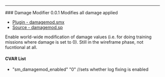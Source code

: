 ---
<a name='damagemod'>### Damage Modifier 0.0.1</a>
Modifies all damage applied

 * [Plugin - damagemod.smx](plugins/damagemod.smx?raw=true)
 * [Source - damagemod.sp](https://raw.githubusercontent.com/jaredballou/insurgency-sourcemod/master/scripting/damagemod.sp)

Enable world-wide modification of damage values (i.e. for doing training missions where damage is set to 0). Still in the wireframe phase, not fucntional at all.

#### CVAR List
 * "sm_damagemod_enabled" "0" //sets whether log fixing is enabled

